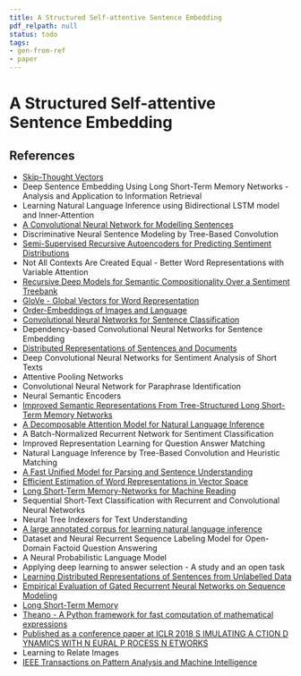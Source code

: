 ```yaml
---
title: A Structured Self-attentive Sentence Embedding
pdf_relpath: null
status: todo
tags:
- gen-from-ref
- paper
---
```


# A Structured Self-attentive Sentence Embedding

## References

- [Skip-Thought Vectors](./skip-thought-vectors.md)
- Deep Sentence Embedding Using Long Short-Term Memory Networks - Analysis and Application to Information Retrieval
- Learning Natural Language Inference using Bidirectional LSTM model and Inner-Attention
- [A Convolutional Neural Network for Modelling Sentences](./a-convolutional-neural-network-for-modelling-sentences.md)
- Discriminative Neural Sentence Modeling by Tree-Based Convolution
- [Semi-Supervised Recursive Autoencoders for Predicting Sentiment Distributions](./semi-supervised-recursive-autoencoders-for-predicting-sentiment-distributions.md)
- Not All Contexts Are Created Equal - Better Word Representations with Variable Attention
- [Recursive Deep Models for Semantic Compositionality Over a Sentiment Treebank](./recursive-deep-models-for-semantic-compositionality-over-a-sentiment-treebank.md)
- [GloVe - Global Vectors for Word Representation](./glove-global-vectors-for-word-representation.md)
- [Order-Embeddings of Images and Language](./order-embeddings-of-images-and-language.md)
- [Convolutional Neural Networks for Sentence Classification](./convolutional-neural-networks-for-sentence-classification.md)
- Dependency-based Convolutional Neural Networks for Sentence Embedding
- [Distributed Representations of Sentences and Documents](./distributed-representations-of-sentences-and-documents.md)
- Deep Convolutional Neural Networks for Sentiment Analysis of Short Texts
- Attentive Pooling Networks
- Convolutional Neural Network for Paraphrase Identification
- Neural Semantic Encoders
- [Improved Semantic Representations From Tree-Structured Long Short-Term Memory Networks](./improved-semantic-representations-from-tree-structured-long-short-term-memory-networks.md)
- [A Decomposable Attention Model for Natural Language Inference](./a-decomposable-attention-model-for-natural-language-inference.md)
- A Batch-Normalized Recurrent Network for Sentiment Classification
- Improved Representation Learning for Question Answer Matching
- Natural Language Inference by Tree-Based Convolution and Heuristic Matching
- [A Fast Unified Model for Parsing and Sentence Understanding](./a-fast-unified-model-for-parsing-and-sentence-understanding.md)
- [Efficient Estimation of Word Representations in Vector Space](./efficient-estimation-of-word-representations-in-vector-space.md)
- [Long Short-Term Memory-Networks for Machine Reading](./long-short-term-memory-networks-for-machine-reading.md)
- Sequential Short-Text Classification with Recurrent and Convolutional Neural Networks
- Neural Tree Indexers for Text Understanding
- [A large annotated corpus for learning natural language inference](./a-large-annotated-corpus-for-learning-natural-language-inference.md)
- Dataset and Neural Recurrent Sequence Labeling Model for Open-Domain Factoid Question Answering
- A Neural Probabilistic Language Model
- Applying deep learning to answer selection - A study and an open task
- [Learning Distributed Representations of Sentences from Unlabelled Data](./learning-distributed-representations-of-sentences-from-unlabelled-data.md)
- [Empirical Evaluation of Gated Recurrent Neural Networks on Sequence Modeling](./empirical-evaluation-of-gated-recurrent-neural-networks-on-sequence-modeling.md)
- [Long Short-Term Memory](./long-short-term-memory.md)
- [Theano - A Python framework for fast computation of mathematical expressions](./theano-a-python-framework-for-fast-computation-of-mathematical-expressions.md)
- [Published as a conference paper at ICLR 2018 S IMULATING A CTION D YNAMICS WITH N EURAL P ROCESS N ETWORKS](./published-as-a-conference-paper-at-iclr-2018-s-imulating-a-ction-d-ynamics-with-n-eural-p-rocess-n-etworks.md)
- Learning to Relate Images
- [IEEE Transactions on Pattern Analysis and Machine Intelligence](./ieee-transactions-on-pattern-analysis-and-machine-intelligence.md)
